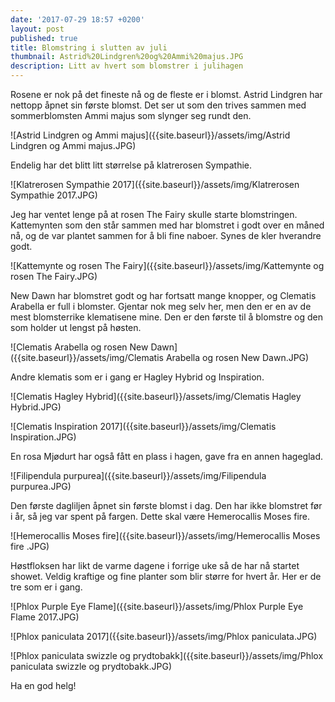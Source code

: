 ```yaml
---
date: '2017-07-29 18:57 +0200'
layout: post
published: true
title: Blomstring i slutten av juli
thumbnail: Astrid%20Lindgren%20og%20Ammi%20majus.JPG
description: Litt av hvert som blomstrer i julihagen
---
```



Rosene er nok på det fineste nå og de fleste er i blomst. Astrid Lindgren har nettopp åpnet sin første blomst. Det ser ut som den trives sammen med sommerblomsten Ammi majus som slynger seg rundt den.

![Astrid Lindgren og Ammi majus]({{site.baseurl}}/assets/img/Astrid Lindgren og Ammi majus.JPG)

Endelig har det blitt litt størrelse på klatrerosen Sympathie. 

![Klatrerosen Sympathie 2017]({{site.baseurl}}/assets/img/Klatrerosen Sympathie 2017.JPG)

<!--more-->

Jeg har ventet lenge på at rosen The Fairy skulle starte blomstringen. Kattemynten som den står sammen med har blomstret i godt over en måned nå, og de var plantet sammen for å bli fine naboer. Synes de kler hverandre godt.

![Kattemynte og rosen The Fairy]({{site.baseurl}}/assets/img/Kattemynte og rosen The Fairy.JPG)

New Dawn har blomstret godt og har fortsatt mange knopper, og Clematis Arabella er full i blomster. Gjentar nok meg selv her, men den er en av de mest blomsterrike klematisene mine. Den er den første til å blomstre og den som holder ut lengst på høsten.

![Clematis Arabella og rosen New Dawn]({{site.baseurl}}/assets/img/Clematis Arabella og rosen New Dawn.JPG)

Andre klematis som er i gang er Hagley Hybrid og Inspiration.

![Clematis Hagley Hybrid]({{site.baseurl}}/assets/img/Clematis Hagley Hybrid.JPG)

![Clematis Inspiration 2017]({{site.baseurl}}/assets/img/Clematis Inspiration.JPG)

En rosa Mjødurt har også fått en plass i hagen, gave fra en annen hageglad. 

![Filipendula purpurea]({{site.baseurl}}/assets/img/Filipendula purpurea.JPG)

Den første dagliljen åpnet sin første blomst i dag. Den har ikke blomstret før i år, så jeg var spent på fargen. Dette skal være Hemerocallis Moses fire. 

![Hemerocallis Moses fire]({{site.baseurl}}/assets/img/Hemerocallis Moses fire  .JPG)

Høstfloksen har likt de varme dagene i forrige uke så de har nå startet showet. Veldig kraftige og fine planter som blir større for hvert år. Her er de tre som er i gang. 

![Phlox Purple Eye Flame]({{site.baseurl}}/assets/img/Phlox Purple Eye Flame 2017.JPG)

![Phlox paniculata 2017]({{site.baseurl}}/assets/img/Phlox paniculata.JPG)

![Phlox paniculata swizzle og prydtobakk]({{site.baseurl}}/assets/img/Phlox paniculata swizzle og prydtobakk.JPG)

Ha en god helg!
